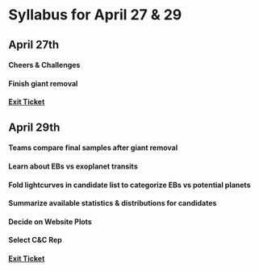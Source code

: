 # Syllabus for April 27 & 29


## April 27th
#### Cheers & Challenges
#### Finish giant removal
#### [Exit Ticket](https://docs.google.com/forms/d/e/1FAIpQLSfhexyVY226Fo7eyEtHve_MwAFkbjSh_eVrbftjhPyLBquDqQ/viewform?usp=sf_link)



## April 29th
#### Teams compare final samples after giant removal
#### Learn about EBs vs exoplanet transits
#### Fold lightcurves in candidate list to categorize EBs vs potential planets
#### Summarize available statistics & distributions for candidates
#### Decide on Website Plots
#### Select C&C Rep
#### [Exit Ticket](https://docs.google.com/forms/d/e/1FAIpQLSfhexyVY226Fo7eyEtHve_MwAFkbjSh_eVrbftjhPyLBquDqQ/viewform?usp=sf_link)
